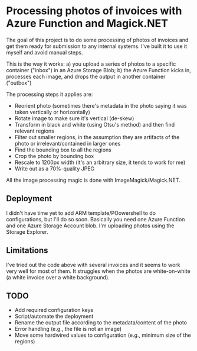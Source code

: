 # Processing photos of invoices with Azure Function and Magick.NET

The goal of this project is to do some processing of photos of invoices and get them ready for submission to any internal systems. I've built it to use it myself and avoid manual steps.

This is the way it works:
a) you upload a series of photos to a specific container ("inbox") in an Azure Storage Blob;
b) the Azure Function kicks in, processes each image, and drops the output in another container ("outbox")

The processing steps it applies are:
- Reorient photo (sometimes there's metadata in the photo saying it was taken vertically or horizontally)
- Rotate image to make sure it's vertical (de-skew)
- Transform in black and white (using Otsu's method) and then find relevant regions
- Filter out smaller regions, in the assumption they are artifacts of the photo or irrelevant/contained in larger ones
- Find the bounding box to all the regions
- Crop the photo by bounding box
- Rescale to 1200px width (it's an arbitrary size, it tends to work for me)
- Write out as a 70%-quality JPEG

All the image processing magic is done with ImageMagick/Magick.NET.

## Deployment

I didn't have time yet to add ARM template/POowershell to do configurations, but I'll do so soon. Basically you need one Azure Function and one Azure Storage Account blob. I'm uploading photos using the Storage Explorer.

## Limitations

I've tried out the code above with several invoices and it seems to work very well for most of them. It struggles when the photos are white-on-white (a white invoice over a white background).

## TODO
- Add required configuration keys
- Script/automate the deployment
- Rename the output file according to the metadata/content of the photo
- Error handling (e.g., the file is not an image)
- Move some hardwired values to configuration (e.g., minimum size of the regions)
